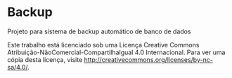 # Backup
Projeto para sistema de backup automático de banco de dados

Este trabalho está licenciado sob uma Licença Creative Commons Atribuição-NãoComercial-CompartilhaIgual 4.0 Internacional.
Para ver uma cópia desta licença, visite http://creativecommons.org/licenses/by-nc-sa/4.0/.
